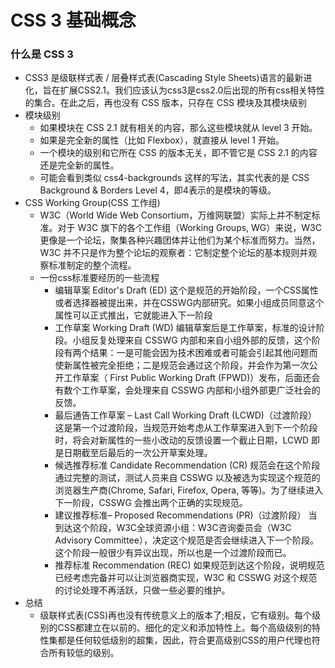 # CSS 3 基础概念
### 什么是 CSS 3
- CSS3 是级联样式表 / 层叠样式表(Cascading Style Sheets)语言的最新进化，旨在扩展CSS2.1。我们应该认为css3是css2.0后出现的所有css相关特性的集合。在此之后，再也没有 CSS 版本，只存在 CSS 模块及其模块级别
- 模块级别
	- 如果模块在 CSS 2.1 就有相关的内容，那么这些模块就从 level 3 开始。
    - 如果是完全新的属性（比如 Flexbox），就直接从 level 1 开始。
    - 一个模块的级别和它所在 CSS 的版本无关，即不管它是 CSS 2.1 的内容还是完全新的属性。   
    - 可能会看到类似 css4-backgrounds 这样的写法，其实代表的是 CSS Background & Borders Level 4，即4表示的是模块的等级。
- CSS Working Group(CSS 工作组)
	- W3C（World Wide Web Consortium，万维网联盟）实际上并不制定标准。对于 W3C 旗下的各个工作组（Working Groups, WG）来说，W3C 更像是一个论坛，聚集各种兴趣团体并让他们为某个标准而努力。当然，W3C 并不只是作为整个论坛的观察者：它制定整个论坛的基本规则并观察标准制定的整个流程。
	- 一份css标准要经历的一些流程 
		- 编辑草案 Editor's Draft (ED)
		  这个是规范的开始阶段，一个CSS属性或者选择器被提出来，并在CSSWG内部研究。如果小组成员同意这个属性可以正式推出，它就能进入下一阶段 
		- 工作草案 Working Draft (WD)
		  编辑草案后是工作草案，标准的设计阶段。小组反复处理来自 CSSWG 内部和来自小组外部的反馈，这个阶段有两个结果：一是可能会因为技术困难或者可能会引起其他问题而使新属性被完全拒绝；二是规范会通过这个阶段，并会作为第一次公开工作草案（ First Public Working Draft (FPWD)）发布，后面还会有数个工作草案，会处理来自 CSSWG 内部和小组外部更广泛社会的反馈。
		- 最后通告工作草案 – Last Call Working Draft (LCWD)（过渡阶段）
       	  这是第一个过渡阶段，当规范开始考虑从工作草案进入到下一个阶段时，将会对新属性的一些小改动的反馈设置一个截止日期，LCWD 即是日期截至后最后的一次公开草案处理。
        - 候选推荐标准 Candidate Recommendation (CR)
       	  规范会在这个阶段通过完整的测试，测试人员来自 CSSWG 以及被选为实现这个规范的浏览器生产商(Chrome, Safari, Firefox, Opera, 等等)。为了继续进入下一阶段，CSSWG 会推出两个正确的实现规范。
		- 建议推荐标准– Proposed Recommendations (PR)（过渡阶段）
       	  当到达这个阶段，W3C全球资源小组：W3C咨询委员会（W3C Advisory Committee），决定这个规范是否会继续进入下一个阶段。这个阶段一般很少有异议出现，所以也是一个过渡阶段而已。
        - 推荐标准 Recommendation (REC)
       	  如果规范到达这个阶段，说明规范已经考虑完备并可以让浏览器商实现，W3C 和 CSSWG 对这个规范的讨论处理不再活跃，只做一些必要的维护。
- 总结
	- 级联样式表(CSS)再也没有传统意义上的版本了;相反，它有级别。每个级别的CSS都建立在以前的、细化的定义和添加特性上。每个高级级别的特性集都是任何较低级别的超集，因此，符合更高级别CSS的用户代理也符合所有较低的级别。